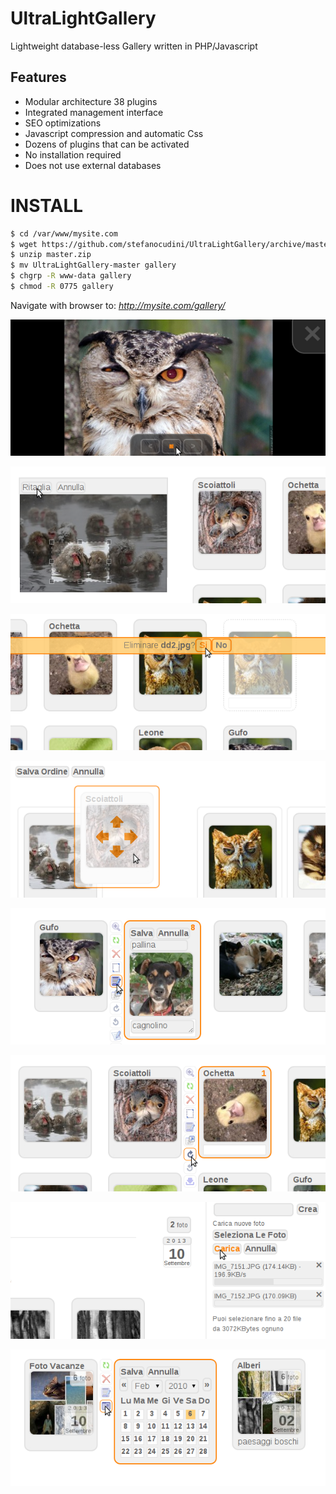 # UltraLightGallery
Lightweight database-less Gallery written in PHP/Javascript 

## Features 

* Modular architecture 38 plugins
* Integrated management interface
* SEO optimizations
* Javascript compression and automatic Css
* Dozens of plugins that can be activated
* No installation required
* Does not use external databases

# INSTALL

```bash
$ cd /var/www/mysite.com
$ wget https://github.com/stefanocudini/UltraLightGallery/archive/master.zip
$ unzip master.zip
$ mv UltraLightGallery-master gallery
$ chgrp -R www-data gallery
$ chmod -R 0775 gallery
```

Navigate with browser to: *http://mysite.com/gallery/*

![Image](https://raw.githubusercontent.com/stefanocudini/UltraLightGallery/master/_screenshots/slideshow.png)

![Image](https://raw.githubusercontent.com/stefanocudini/UltraLightGallery/master/_screenshots/crop.png)

![Image](https://raw.githubusercontent.com/stefanocudini/UltraLightGallery/master/_screenshots/delete.png)

![Image](https://raw.githubusercontent.com/stefanocudini/UltraLightGallery/master/_screenshots/order.png)

![Image](https://raw.githubusercontent.com/stefanocudini/UltraLightGallery/master/_screenshots/desc.png)

![Image](https://raw.githubusercontent.com/stefanocudini/UltraLightGallery/master/_screenshots/rotate.png)

![Image](https://raw.githubusercontent.com/stefanocudini/UltraLightGallery/master/_screenshots/upload.png)

![Image](https://raw.githubusercontent.com/stefanocudini/UltraLightGallery/master/_screenshots/calendar.png)


